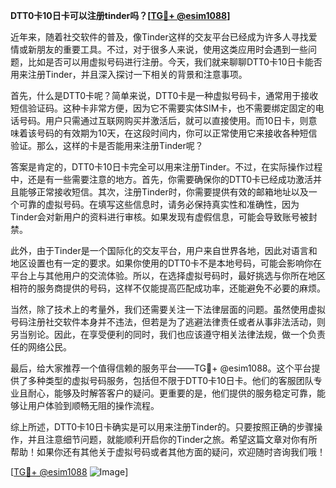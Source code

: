**DTT0卡10日卡可以注册tinder吗？[[TG💪+ @esim1088](https://t.me/s/esim1088)]**

近年来，随着社交软件的普及，像Tinder这样的交友平台已经成为许多人寻找爱情或新朋友的重要工具。不过，对于很多人来说，使用这类应用时会遇到一些问题，比如是否可以用虚拟号码进行注册。今天，我们就来聊聊DTT0卡10日卡能否用来注册Tinder，并且深入探讨一下相关的背景和注意事项。

首先，什么是DTT0卡呢？简单来说，DTT0卡是一种虚拟号码卡，通常用于接收短信验证码。这种卡非常方便，因为它不需要实体SIM卡，也不需要绑定固定的电话号码。用户只需通过互联网购买并激活后，就可以直接使用。而10日卡，则意味着该号码的有效期为10天，在这段时间内，你可以正常使用它来接收各种短信验证。那么，这样的卡是否能用来注册Tinder呢？

答案是肯定的，DTT0卡10日卡完全可以用来注册Tinder。不过，在实际操作过程中，还是有一些需要注意的地方。首先，你需要确保你的DTT0卡已经成功激活并且能够正常接收短信。其次，注册Tinder时，你需要提供有效的邮箱地址以及一个可靠的虚拟号码。在填写这些信息时，请务必保持真实性和准确性，因为Tinder会对新用户的资料进行审核。如果发现有虚假信息，可能会导致账号被封禁。

此外，由于Tinder是一个国际化的交友平台，用户来自世界各地，因此对语言和地区设置也有一定的要求。如果你使用的DTT0卡不是本地号码，可能会影响你在平台上与其他用户的交流体验。所以，在选择虚拟号码时，最好挑选与你所在地区相符的服务商提供的号码，这样不仅能提高匹配成功率，还能避免不必要的麻烦。

当然，除了技术上的考量外，我们还需要关注一下法律层面的问题。虽然使用虚拟号码注册社交软件本身并不违法，但若是为了逃避法律责任或者从事非法活动，则另当别论。因此，在享受便利的同时，我们也应该遵守相关法律法规，做一个负责任的网络公民。

最后，给大家推荐一个值得信赖的服务平台——TG💪+ @esim1088。这个平台提供了多种类型的虚拟号码服务，包括但不限于DTT0卡10日卡。他们的客服团队专业且耐心，能够及时解答客户的疑问。更重要的是，他们提供的服务稳定可靠，能够让用户体验到顺畅无阻的操作流程。

综上所述，DTT0卡10日卡确实是可以用来注册Tinder的。只要按照正确的步骤操作，并且注意细节问题，就能顺利开启你的Tinder之旅。希望这篇文章对你有所帮助！如果你还有其他关于虚拟号码或者其他方面的疑问，欢迎随时咨询我们哦！

[[TG💪+ @esim1088](https://t.me/s/esim1088) ![Image](https://i.postimg.cc/4NQfJmqS/Snipaste-2025-05-13-00-14-12.png)]